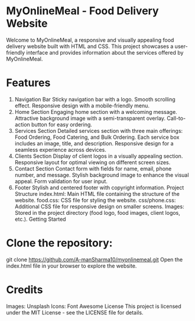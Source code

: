 # MyOnlineMeal - Food Delivery Website
Welcome to MyOnlineMeal, a responsive and visually appealing food delivery website built with HTML and CSS. This project showcases a user-friendly interface and provides information about the services offered by MyOnlineMeal.

# Features
1. Navigation Bar
Sticky navigation bar with a logo.
Smooth scrolling effect.
Responsive design with a mobile-friendly menu.
2. Home Section
Engaging home section with a welcoming message.
Attractive background image with a semi-transparent overlay.
Call-to-action button for easy ordering.
3. Services Section
Detailed services section with three main offerings: Food Ordering, Food Catering, and Bulk Ordering.
Each service box includes an image, title, and description.
Responsive design for a seamless experience across devices.
4. Clients Section
Display of client logos in a visually appealing section.
Responsive layout for optimal viewing on different screen sizes.
5. Contact Section
Contact form with fields for name, email, phone number, and message.
Stylish background image to enhance the visual appeal.
Form validation for user input.
6. Footer
Stylish and centered footer with copyright information.
Project Structure
index.html: Main HTML file containing the structure of the website.
food.css: CSS file for styling the website.
css/phone.css: Additional CSS file for responsive design on smaller screens.
Images: Stored in the project directory (food logo, food images, client logos, etc.).
Getting Started
# Clone the repository:

git clone https://github.com/A-manSharma10/myonlinemeal.git
Open the index.html file in your browser to explore the website.


# Credits
Images: Unsplash
Icons: Font Awesome
License
This project is licensed under the MIT License - see the LICENSE file for details.
